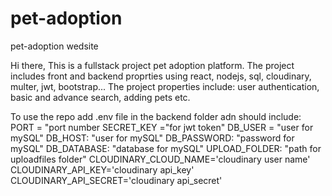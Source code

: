 # pet-adoption
pet-adoption wedsite

Hi there,
This is a fullstack project pet adoption platform.
The project includes front and backend proprties using react, nodejs, sql, cloudinary, multer, jwt, bootstrap...
The project properties include: user authentication, basic and advance search, adding pets etc.

To use the repo add .env file in the backend folder adn should include:
PORT = "port number
SECRET_KEY ="for jwt token"
DB_USER = "user for mySQL"
DB_HOST: "user for mySQL"
DB_PASSWORD: "password for mySQL"
DB_DATABASE: "database for mySQL"
UPLOAD_FOLDER: "path for uploadfiles folder"
CLOUDINARY_CLOUD_NAME='cloudinary user name'
CLOUDINARY_API_KEY='cloudinary api_key'
CLOUDINARY_API_SECRET='cloudinary api_secret'